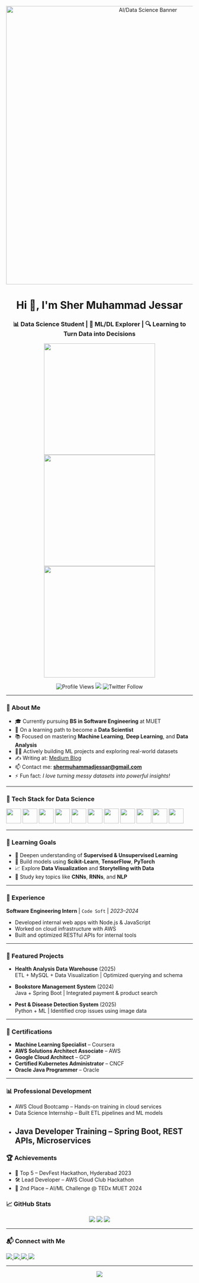 <!-- Banner -->
<p align="center">
  <img src="https://i.pinimg.com/736x/76/24/53/7624531c0520e055889026bbfa2358ed.jpg" width="750" alt="AI/Data Science Banner"/>
</p>

<h1 align="center">Hi 👋, I'm Sher Muhammad Jessar</h1>
<h3 align="center">📊 Data Science Student | 🤖 ML/DL Explorer | 🔍 Learning to Turn Data into Decisions</h3>

<!-- Animated Coding Images -->
<p align="center">
  <img src="https://user-images.githubusercontent.com/115187902/230700872-d5f44b85-56c7-4e27-80a4-6e2db901e60c.gif" width="300"/>
  <img src="https://cdna.artstation.com/p/assets/images/images/028/102/058/original/pixel-jeff-matrix-s.gif?1593487263" width="300"/>
  <img src="https://i.pinimg.com/originals/cc/33/cd/cc33cdb7eff28957027a2eb858dbcf94.gif" width="300"/>
</p>

<p align="center">
  <img src="https://komarev.com/ghpvc/?username=sher-muhammad-jessar&label=Profile%20views&color=0e75b6&style=flat" alt="Profile Views" />
  <img src="https://img.shields.io/github/followers/sher-Muhammad-jessar?label=Follow&style=social" />
  <img src="https://img.shields.io/twitter/follow/sherjessar?logo=twitter&style=social" alt="Twitter Follow" />
</p>

---

### 🌟 About Me
- 🎓 Currently pursuing **BS in Software Engineering** at MUET
- 🚀 On a learning path to become a **Data Scientist**
- 📚 Focused on mastering **Machine Learning**, **Deep Learning**, and **Data Analysis**
- 👨‍💻 Actively building ML projects and exploring real-world datasets
- ✍️ Writing at: [Medium Blog](https://medium.com/@shermuhammadjessar)
- 📫 Contact me: **shermuhammadjessar@gmail.com**
- ⚡ Fun fact: _I love turning messy datasets into powerful insights!_

---

### 💼 Tech Stack for Data Science
<p align="left">
  <img src="https://cdn.jsdelivr.net/gh/devicons/devicon/icons/python/python-original.svg" width="40"/>
  <img src="https://cdn.jsdelivr.net/gh/devicons/devicon/icons/numpy/numpy-original.svg" width="40"/>
  <img src="https://cdn.jsdelivr.net/gh/devicons/devicon/icons/pandas/pandas-original.svg" width="40"/>
  <img src="https://cdn.jsdelivr.net/gh/devicons/devicon/icons/matplotlib/matplotlib-original.svg" width="40"/>
  <img src="https://cdn.jsdelivr.net/gh/devicons/devicon/icons/tensorflow/tensorflow-original.svg" width="40"/>
  <img src="https://cdn.jsdelivr.net/gh/devicons/devicon/icons/pytorch/pytorch-original.svg" width="40"/>
  <img src="https://cdn.jsdelivr.net/gh/devicons/devicon/icons/scikit-learn/scikit-learn-original.svg" width="40"/>
  <img src="https://cdn.jsdelivr.net/gh/devicons/devicon/icons/jupyter/jupyter-original.svg" width="40"/>
  <img src="https://cdn.jsdelivr.net/gh/devicons/devicon/icons/mysql/mysql-original.svg" width="40"/>
  <img src="https://cdn.jsdelivr.net/gh/devicons/devicon/icons/git/git-original.svg" width="40"/>
  <img src="https://cdn.jsdelivr.net/gh/devicons/devicon/icons/linux/linux-original.svg" width="40"/>
</p>

---

### 🎯 Learning Goals
- 📌 Deepen understanding of **Supervised & Unsupervised Learning**
- 🤖 Build models using **Scikit-Learn**, **TensorFlow**, **PyTorch**
- 📈 Explore **Data Visualization** and **Storytelling with Data**
- 🧠 Study key topics like **CNNs**, **RNNs**, and **NLP**

---
### 💼 Experience
**Software Engineering Intern** | `Code Soft` | *2023–2024*
- Developed internal web apps with Node.js & JavaScript
- Worked on cloud infrastructure with AWS
- Built and optimized RESTful APIs for internal tools
---
### 🧩 Featured Projects
- **Health Analysis Data Warehouse** (2025)  
  ETL + MySQL + Data Visualization | Optimized querying and schema

- **Bookstore Management System** (2024)  
  Java + Spring Boot | Integrated payment & product search

- **Pest & Disease Detection System** (2025)  
  Python + ML | Identified crop issues using image data

---

### 📜 Certifications
- **Machine Learning Specialist** – Coursera
- **AWS Solutions Architect Associate** – AWS
- **Google Cloud Architect** – GCP
- **Certified Kubernetes Administrator** – CNCF
- **Oracle Java Programmer** – Oracle

---
### 📊 Professional Development
- AWS Cloud Bootcamp – Hands-on training in cloud services
- Data Science Internship – Built ETL pipelines and ML models
- Java Developer Training – Spring Boot, REST APIs, Microservices
  ---
### 🏆 Achievements
- 🥇 Top 5 – DevFest Hackathon, Hyderabad 2023
- 🛠️ Lead Developer – AWS Cloud Club Hackathon
- 🧠 2nd Place – AI/ML Challenge @ TEDx MUET 2024
### 📈 GitHub Stats


<p align="center">
  <img src="https://github-readme-stats.vercel.app/api?username=sher-muhammad-jessar&show_icons=true&theme=radical" />
  <img src="https://github-readme-stats.vercel.app/api/top-langs/?username=sher-muhammad-jessar&layout=compact&theme=radical" />
  <img src="https://github-readme-streak-stats.herokuapp.com/?user=sher-muhammad-jessar&theme=radical" />
</p>

---

### 📬 Connect with Me
<p align="left">
  <a href="https://linkedin.com/in/sher-muhammad-jessar" target="_blank">
    <img src="https://img.shields.io/badge/LinkedIn-blue?logo=linkedin&style=for-the-badge" />
  </a>
  <a href="https://twitter.com/sherjessar" target="_blank">
    <img src="https://img.shields.io/badge/Twitter-black?logo=twitter&style=for-the-badge" />
  </a>
  <a href="https://instagram.com/sher-muhammad-jessar" target="_blank">
    <img src="https://img.shields.io/badge/Instagram-E4405F?logo=instagram&style=for-the-badge" />
  </a>
  <a href="https://medium.com/@shermuhammadjessar" target="_blank">
    <img src="https://img.shields.io/badge/Medium-black?logo=medium&style=for-the-badge" />
  </a>
</p>

---

<p align="center">
  <img src="https://readme-typing-svg.herokuapp.com?center=true&vCenter=true&width=500&lines=Thanks+for+visiting+💻+Happy+Coding!;Always+learning+and+sharing+🎯;Let’s+connect+and+grow+🌱" />
</p>
